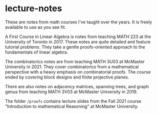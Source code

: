# lecture-notes

These are notes from math courses I've taught over the years. It is freely available to use as you see fit.

A First Course in Linear Algebra is notes from teaching MATH 223 at the University of Toronto in 2017. These notes are quite detailed and feature tutorial problems. They take a gentle proofs-oriented approach to the fundamentals of linear algebra.

The combinatorics notes are from teaching MATH 3U03 at McMaster University in 2021. They cover combinatorics from a mathematical perspective with a heavy emphasis on combinatorial proofs. The course ended by covering block designs and finite projective planes. 

There are also notes on adjacency matrices, spanning trees, and graph genus from teaching MATH 3V03 at McMaster University in 2019.

The folder `/proofs` contains lecture slides from the Fall 2021 course "Introduction to mathematical Reasoning" at McMaster University.
